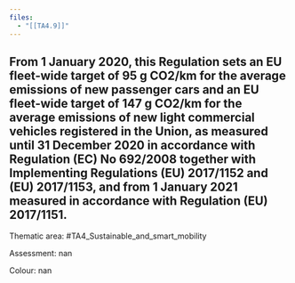 ```yaml
---
files:
  - "[[TA4.9]]"
---
```

## From 1 January 2020, this Regulation sets an EU fleet-wide target of 95 g CO2/km for the average emissions of new passenger cars and an EU fleet-wide target of 147 g CO2/km for the average emissions of new light commercial vehicles registered in the Union, as measured until 31 December 2020 in accordance with Regulation (EC) No 692/2008 together with Implementing Regulations (EU) 2017/1152 and (EU) 2017/1153, and from 1 January 2021 measured in accordance with Regulation (EU) 2017/1151.

Thematic area: #TA4_Sustainable_and_smart_mobility

Assessment: nan

Colour: nan